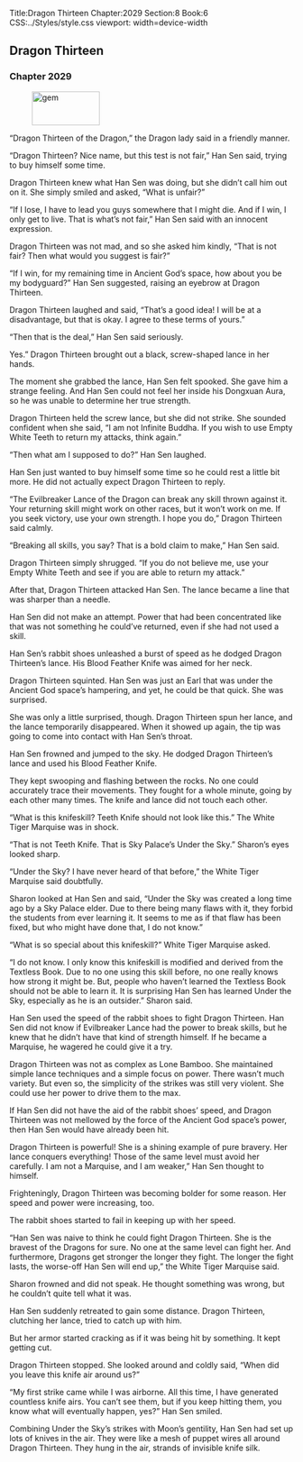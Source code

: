 Title:Dragon Thirteen 
Chapter:2029 
Section:8 
Book:6 
CSS:../Styles/style.css 
viewport: width=device-width
  
## Dragon Thirteen
### Chapter 2029
  
<figure>
	<img src="../Images/gem.gif" alt="gem" id="gem" width="120" height="60" />
</figure>
  

  
“Dragon Thirteen of the Dragon,” the Dragon lady said in a friendly manner.

“Dragon Thirteen? Nice name, but this test is not fair,” Han Sen said, trying to buy himself some time.

Dragon Thirteen knew what Han Sen was doing, but she didn’t call him out on it. She simply smiled and asked, “What is unfair?”

“If I lose, I have to lead you guys somewhere that I might die. And if I win, I only get to live. That is what’s not fair,” Han Sen said with an innocent expression.

Dragon Thirteen was not mad, and so she asked him kindly, “That is not fair? Then what would you suggest is fair?”

“If I win, for my remaining time in Ancient God’s space, how about you be my bodyguard?” Han Sen suggested, raising an eyebrow at Dragon Thirteen.

Dragon Thirteen laughed and said, “That’s a good idea! I will be at a disadvantage, but that is okay. I agree to these terms of yours.”

“Then that is the deal,” Han Sen said seriously.

Yes.” Dragon Thirteen brought out a black, screw-shaped lance in her hands.

The moment she grabbed the lance, Han Sen felt spooked. She gave him a strange feeling. And Han Sen could not feel her inside his Dongxuan Aura, so he was unable to determine her true strength.

Dragon Thirteen held the screw lance, but she did not strike. She sounded confident when she said, “I am not Infinite Buddha. If you wish to use Empty White Teeth to return my attacks, think again.”

“Then what am I supposed to do?” Han Sen laughed.

Han Sen just wanted to buy himself some time so he could rest a little bit more. He did not actually expect Dragon Thirteen to reply.

“The Evilbreaker Lance of the Dragon can break any skill thrown against it. Your returning skill might work on other races, but it won’t work on me. If you seek victory, use your own strength. I hope you do,” Dragon Thirteen said calmly.

“Breaking all skills, you say? That is a bold claim to make,” Han Sen said.

Dragon Thirteen simply shrugged. “If you do not believe me, use your Empty White Teeth and see if you are able to return my attack.”

After that, Dragon Thirteen attacked Han Sen. The lance became a line that was sharper than a needle.

Han Sen did not make an attempt. Power that had been concentrated like that was not something he could’ve returned, even if she had not used a skill.

Han Sen’s rabbit shoes unleashed a burst of speed as he dodged Dragon Thirteen’s lance. His Blood Feather Knife was aimed for her neck.

Dragon Thirteen squinted. Han Sen was just an Earl that was under the Ancient God space’s hampering, and yet, he could be that quick. She was surprised.

She was only a little surprised, though. Dragon Thirteen spun her lance, and the lance temporarily disappeared. When it showed up again, the tip was going to come into contact with Han Sen’s throat.

Han Sen frowned and jumped to the sky. He dodged Dragon Thirteen’s lance and used his Blood Feather Knife.

They kept swooping and flashing between the rocks. No one could accurately trace their movements. They fought for a whole minute, going by each other many times. The knife and lance did not touch each other.

“What is this knifeskill? Teeth Knife should not look like this.” The White Tiger Marquise was in shock.

“That is not Teeth Knife. That is Sky Palace’s Under the Sky.” Sharon’s eyes looked sharp.

“Under the Sky? I have never heard of that before,” the White Tiger Marquise said doubtfully.

Sharon looked at Han Sen and said, “Under the Sky was created a long time ago by a Sky Palace elder. Due to there being many flaws with it, they forbid the students from ever learning it. It seems to me as if that flaw has been fixed, but who might have done that, I do not know.”

“What is so special about this knifeskill?” White Tiger Marquise asked.

“I do not know. I only know this knifeskill is modified and derived from the Textless Book. Due to no one using this skill before, no one really knows how strong it might be. But, people who haven’t learned the Textless Book should not be able to learn it. It is surprising Han Sen has learned Under the Sky, especially as he is an outsider.” Sharon said.

Han Sen used the speed of the rabbit shoes to fight Dragon Thirteen. Han Sen did not know if Evilbreaker Lance had the power to break skills, but he knew that he didn’t have that kind of strength himself. If he became a Marquise, he wagered he could give it a try.

Dragon Thirteen was not as complex as Lone Bamboo. She maintained simple lance techniques and a simple focus on power. There wasn’t much variety. But even so, the simplicity of the strikes was still very violent. She could use her power to drive them to the max.

If Han Sen did not have the aid of the rabbit shoes’ speed, and Dragon Thirteen was not mellowed by the force of the Ancient God space’s power, then Han Sen would have already been hit.

Dragon Thirteen is powerful! She is a shining example of pure bravery. Her lance conquers everything! Those of the same level must avoid her carefully. I am not a Marquise, and I am weaker,” Han Sen thought to himself.

Frighteningly, Dragon Thirteen was becoming bolder for some reason. Her speed and power were increasing, too.

The rabbit shoes started to fail in keeping up with her speed.

“Han Sen was naive to think he could fight Dragon Thirteen. She is the bravest of the Dragons for sure. No one at the same level can fight her. And furthermore, Dragons get stronger the longer they fight. The longer the fight lasts, the worse-off Han Sen will end up,” the White Tiger Marquise said.

Sharon frowned and did not speak. He thought something was wrong, but he couldn’t quite tell what it was.

Han Sen suddenly retreated to gain some distance. Dragon Thirteen, clutching her lance, tried to catch up with him.

But her armor started cracking as if it was being hit by something. It kept getting cut.

Dragon Thirteen stopped. She looked around and coldly said, “When did you leave this knife air around us?”

“My first strike came while I was airborne. All this time, I have generated countless knife airs. You can’t see them, but if you keep hitting them, you know what will eventually happen, yes?” Han Sen smiled.

Combining Under the Sky’s strikes with Moon’s gentility, Han Sen had set up lots of knives in the air. They were like a mesh of puppet wires all around Dragon Thirteen. They hung in the air, strands of invisible knife silk.